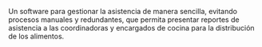 Un software para gestionar la asistencia de manera sencilla, evitando procesos manuales y redundantes, que permita presentar reportes de asistencia a las coordinadoras y encargados de cocina para la distribución de los alimentos.
